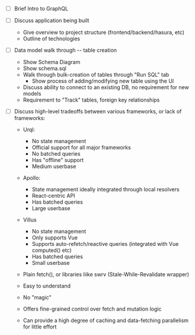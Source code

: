 - [ ] Brief Intro to GraphQL
- [ ] Discuss application being built
  - Give overview to project structure (frontend/backend/hasura, etc)
  - Outline of technologies
- [ ] Data model walk through -- table creation
  - Show Schema Diagram
  - Show schema.sql
  - Walk through bulk-creation of tables through "Run SQL" tab
    - Show process of adding/modifying new table using the UI
  - Discuss ability to connect to an existing DB, no requirement for new models
  - Requirement to "Track" tables, foreign key relationships


- [ ] Discuss high-level tradeoffs between various frameworks, or lack of frameworks:
  - Urql:
    - No state management
    - Official support for all major frameworks
    - No batched queries
    - Has "offline" support
    - Medium userbase

  - Apollo:
    - State management ideally integrated through local resolvers
    - React-centric API
    - Has batched queries
    - Large userbase

  - Villus
    - No state management
    - Only supports Vue
    - Supports auto-refetch/reactive queries (integrated with Vue computed() etc)
    - Has batched queries
    - Small userbase

  - Plain fetch(), or libraries liike swrv (Stale-While-Revalidate wrapper)
   - Easy to understand
   - No "magic"
   - Offers fine-grained control over fetch and mutation logic
   - Can provide a high degree of caching and data-fetching parallelism for little effort
  
  